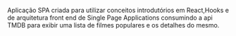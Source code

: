 Aplicação SPA criada para utilizar conceitos introdutórios em React,Hooks e de arquitetura front end de 
Single Page Applications consumindo a api TMDB para exibir uma lista de filmes populares e os detalhes do mesmo.  